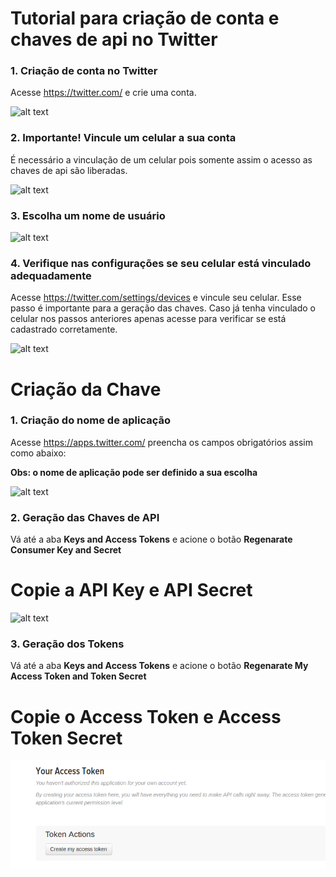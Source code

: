 # Tutorial para criação de conta e chaves de api no Twitter

### 1. Criação de conta no Twitter 

Acesse https://twitter.com/ e crie uma conta.

![alt text](https://github.com/netlabufjf/Geo-Twitter-Scripts/blob/master/images/1.png "Cadastro Twitter")

### 2. Importante! Vincule um celular a sua conta

É necessário a vinculação de um celular pois somente assim o acesso as chaves de api são liberadas.

![alt text](https://github.com/netlabufjf/Geo-Twitter-Scripts/blob/master/images/2.png "Vinculação do Celular")

### 3. Escolha um nome de usuário

![alt text](https://github.com/netlabufjf/Geo-Twitter-Scripts/blob/master/images/3.png "Nome de usuário")

### 4. Verifique nas configurações se seu celular está vinculado adequadamente

Acesse https://twitter.com/settings/devices e vincule seu celular.
Esse passo é importante para a geração das chaves. Caso já tenha vinculado o celular nos passos anteriores apenas acesse para verificar se está cadastrado corretamente.

![alt text](https://github.com/netlabufjf/Geo-Twitter-Scripts/blob/master/images/4.png "Cadastro de Celular")

# Criação da Chave

### 1. Criação do nome de aplicação

Acesse https://apps.twitter.com/ preencha os campos obrigatórios assim como abaixo:

**Obs: o nome de aplicação pode ser definido a sua escolha** 

![alt text](https://github.com/netlabufjf/Geo-Twitter-Scripts/blob/master/images/5.png "Criação da Aplicação")

### 2. Geração das Chaves de API

Vá até a aba **Keys and Access Tokens** e acione o botão **Regenarate Consumer Key and Secret**


# Copie a API Key e API Secret 


![alt text](https://github.com/netlabufjf/Geo-Twitter-Scripts/blob/master/images/7.png "Criação da Chave de Api")

### 3. Geração dos Tokens

Vá até a aba **Keys and Access Tokens** e acione o botão **Regenarate My Access Token and Token Secret**

# Copie o Access Token e Access Token Secret


![alt text](https://github.com/netlabufjf/Geo-Twitter-Scripts/blob/master/images/8.png "Criação do Token")


